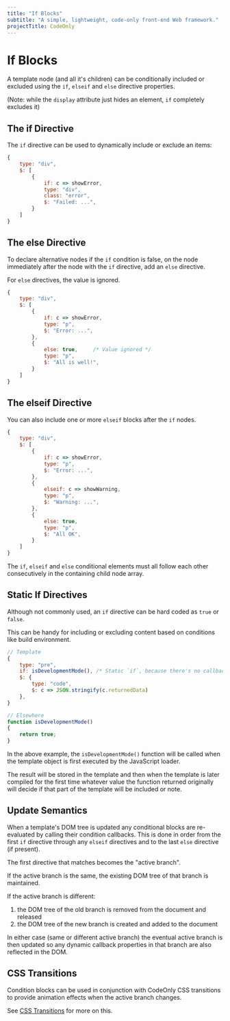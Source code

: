 ```yaml
---
title: "If Blocks"
subtitle: "A simple, lightweight, code-only front-end Web framework."
projectTitle: CodeOnly
---
```

# If Blocks

A template node (and all it's children) can be conditionally included or excluded using
the `if`, `elseif` and `else` directive properties.

(Note: while the `display` attribute just hides an element, `if` completely excludes it)


## The if Directive

The `if` directive can be used to dynamically include or exclude an items:

```js
{
    type: "div",
    $: [
        {
            if: c => showError,
            type: "div",
            class: "error",
            $: "Failed: ...",
        }
    ]
}
```

## The else Directive

To declare alternative nodes if the `if` condition is false, on the 
node immediately after the node with the `if` directive, add an `else`
directive.

For `else` directives, the value is ignored.

```js
{
    type: "div",
    $: [
        {
            if: c => showError,
            type: "p",
            $: "Error: ...",
        },
        {
            else: true,     /* Value ignored */
            type: "p",
            $: "All is well!",
        }
    ]
}
```


## The elseif Directive

You can also include one or more `elseif` blocks after the `if` nodes.

```js
{
    type: "div",
    $: [
        {
            if: c => showError,
            type: "p",
            $: "Error: ...",
        },
        {
            elseif: c => showWarning,
            type: "p",
            $: "Warning: ...",
        },
        {
            else: true,
            type: "p",
            $: "All OK",
        }
    ]
}
```

<div class="tip">

The `if`, `elseif` and `else` conditional elements must all follow each other consecutively 
in the containing child node array.

</div>



## Static If Directives

Although not commonly used, an `if` directive can be hard coded as `true` or `false`.  

This can be handy for including or excluding content based on conditions like build environment.

```js
// Template
{
    type: "pre",
    if: isDevelopmentMode(), /* Static `if`, because there's no callback */
    $: {
        type: "code",
        $: c => JSON.stringify(c.returnedData)
    },
}

// Elsewhere
function isDevelopmentMode()
{
    return true;
}
```

<div class="tip">

In the above example, the `isDevelopmentMode()` function will be called when the 
template object is first executed by the JavaScript loader.

The result will be stored in the template and then when the template is later compiled 
for the first time whatever value the function returned originally will decide if that 
part of the template will be included or note.

</div>


## Update Semantics

When a template's DOM tree is updated any conditional blocks are re-evaluated by calling
their condition callbacks.  This is done in order from the first `if` directive through 
any `elseif` directives and to the last `else` directive (if present).

The first directive that matches becomes the "active branch".

If the active branch is the same, the existing DOM tree of that branch is maintained.

If the active branch is different:

1. the DOM tree of the old branch is removed from the document and released
2. the DOM tree of the new branch is created and added to the document

In either case (same or different active branch) the eventual active branch is then
updated so any dynamic callback properties in that branch are also reflected in the DOM.


## CSS Transitions

Condition blocks can be used in conjunction with CodeOnly CSS transitions to provide 
animation effects when the active branch changes.

See [CSS Transitions](templateTransitions) for more on this.
